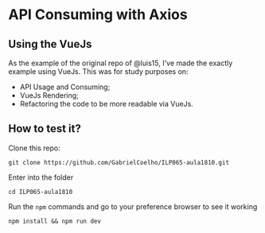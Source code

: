 # API Consuming with Axios

## Using the VueJs

As the example of the original repo of @luis15, I've made the exactly example using VueJs. This was for study purposes on:

- API Usage and Consuming;
- VueJs Rendering;
- Refactoring the code to be more readable via VueJs.

## How to test it?

Clone this repo:

```
git clone https://github.com/GabrielCoelho/ILP065-aula1810.git
```

Enter into the folder

```
cd ILP065-aula1810
```

Run the `npm` commands and go to your preference browser to see it working

```
npm install && npm run dev
```
